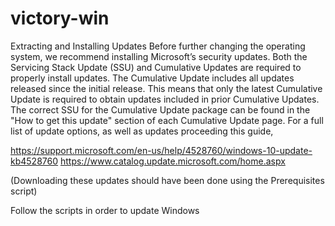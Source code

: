 # victory-win

Extracting and Installing Updates
Before further changing the operating system, we recommend installing Microsoft’s security updates. Both the Servicing Stack Update (SSU) and Cumulative Updates are required to properly install updates. The Cumulative Update includes all updates released since the initial release. This means that only the latest Cumulative Update is required to obtain updates included in prior Cumulative Updates. The correct SSU for the Cumulative Update package can be found in the "How to get this update" section of each Cumulative Update page. For a full list of update options, as well as updates proceeding this guide,

https://support.microsoft.com/en-us/help/4528760/windows-10-update-kb4528760
https://www.catalog.update.microsoft.com/home.aspx

(Downloading these updates should have been done using the Prerequisites script)

Follow the scripts in order to update Windows